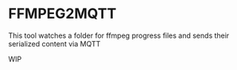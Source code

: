 # FFMPEG2MQTT

This tool watches a folder for ffmpeg progress files and sends their serialized content via MQTT

WIP